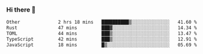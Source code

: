 ### Hi there 👋

<!--
**WShiBin/WShiBin** is a ✨ _special_ ✨ repository because its `README.md` (this file) appears on your GitHub profile.

Here are some ideas to get you started:

- 🔭 I’m currently working on ...
- 🌱 I’m currently learning ...
- 👯 I’m looking to collaborate on ...
- 🤔 I’m looking for help with ...
- 💬 Ask me about ...
- 📫 How to reach me: ...
- 😄 Pronouns: ...
- ⚡ Fun fact: ...
-->

<!--START_SECTION:waka-->

```txt
Other              2 hrs 18 mins   ██████████▒░░░░░░░░░░░░░░   41.60 %
Rust               47 mins         ███▓░░░░░░░░░░░░░░░░░░░░░   14.34 %
TOML               44 mins         ███▒░░░░░░░░░░░░░░░░░░░░░   13.47 %
TypeScript         42 mins         ███▒░░░░░░░░░░░░░░░░░░░░░   12.91 %
JavaScript         18 mins         █▒░░░░░░░░░░░░░░░░░░░░░░░   05.69 %
```

<!--END_SECTION:waka-->
